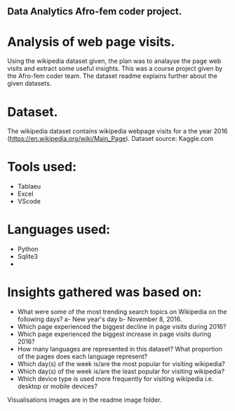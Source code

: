 ##        Data Analytics Afro-fem coder project.
#                                  Analysis of web page visits.
Using the wikipedia dataset given, the plan was to analayse the page web visits and extract some useful insights. This was a course project given by the Afro-fem coder team. The dataset readme explains further about the given datasets.
#                                  Dataset.
The wikipedia dataset contains wikipedia webpage visits for a the year 2016 (https://en.wikipedia.org/wiki/Main_Page).
Dataset source: Kaggle.com
#                                 Tools used:
- Tablaeu
- Excel
- VScode
#                                 Languages used:
- Python
- Sqlite3
- 
#                                 Insights gathered was based on:
- What were some of the most trending search topics on Wikipedia on the following days? a- New year's day b- November 8, 2016.
- Which page experienced the biggest decline in page visits during 2016?
- Which page experienced the biggest increase in page visits during 2016?
- How many languages are represented in this dataset? What proportion of the pages does each language represent?
- Which day(s) of the week is/are the most popular for visiting wikipedia?
- Which day(s) of the week is/are the least popular for visiting wikipedia?
- Which device type is used more frequently for visiting wikipedia i.e. desktop or mobile devices?

Visualisations images are in the readme image folder.
